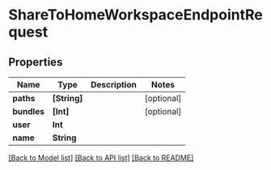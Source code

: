 # ShareToHomeWorkspaceEndpointRequest

## Properties

Name | Type | Description | Notes
------------ | ------------- | ------------- | -------------
**paths** | **[String]** |  | [optional] 
**bundles** | **[Int]** |  | [optional] 
**user** | **Int** |  | 
**name** | **String** |  | 

[[Back to Model list]](../README.md#documentation-for-models) [[Back to API list]](../README.md#documentation-for-api-endpoints) [[Back to README]](../README.md)


